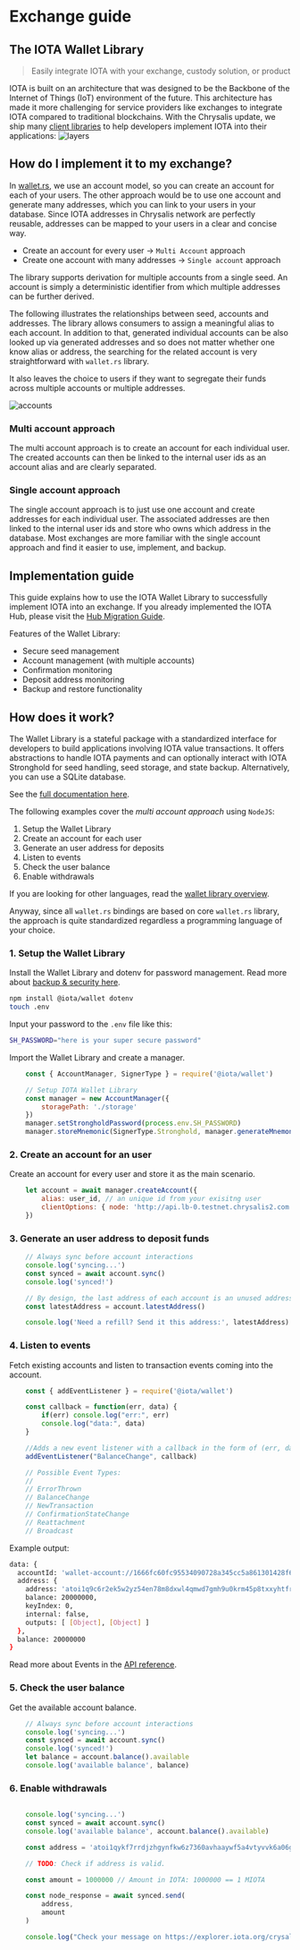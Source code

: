 # Exchange guide

## The IOTA Wallet Library

> Easily integrate IOTA with your exchange, custody solution, or product

IOTA is built on an architecture that was designed to be the Backbone of the Internet of Things (IoT) environment of the future. This architecture has made it more challenging for service providers like exchanges to integrate IOTA compared to traditional blockchains. With the Chrysalis update, we ship many [client libraries](../libraries/overview.md) to help developers implement IOTA into their applications:
![layers](assets/wallet_rs_layers.svg)

## How do I implement it to my exchange?

In [wallet.rs](../libraries/wallet.html), we use an account model, so you can create an account for each of your users. The other approach would be to use one account and generate many addresses, which you can link to your users in your database. Since IOTA addresses in Chrysalis network are perfectly reusable, addresses can be mapped to your users in a clear and concise way.

- Create an account for every user -> `Multi Account` approach
- Create one account with many addresses -> `Single account` approach

The library supports derivation for multiple accounts from a single seed. An account is simply a deterministic identifier from which multiple addresses can be further derived. 

The following illustrates the relationships between seed, accounts and addresses. The library allows consumers to assign a meaningful alias to each account. In addition to that, generated individual accounts can be also looked up via generated addresses and so does not matter whether one know alias or address, the searching for the related account is very straightforward with `wallet.rs` library.

It also leaves the choice to users if they want to segregate their funds across multiple accounts or multiple addresses. 

![accounts](assets/accounts.svg)

### Multi account approach

The multi account approach is to create an account for each individual user. The created accounts can then be linked to the internal user ids as an account alias and are clearly separated.

### Single account approach

The single account approach is to just use one account and create addresses for each individual user. The associated addresses are then linked to the internal user ids and store who owns which address in the database. Most exchanges are more familiar with the single account approach and find it easier to use, implement, and backup.

## Implementation guide

This guide explains how to use the IOTA Wallet Library to successfully implement IOTA into an exchange. If you already implemented the IOTA Hub, please visit the [Hub Migration Guide](./hub_guide.md).

Features of the Wallet Library:
- Secure seed management
- Account management (with multiple accounts)
- Confirmation monitoring
- Deposit address monitoring
- Backup and restore functionality

## How does it work?

The Wallet Library is a stateful package with a standardized interface for developers to build applications involving IOTA value transactions. It offers abstractions to handle IOTA payments and can optionally interact with IOTA Stronghold for seed handling, seed storage, and state backup. Alternatively, you can use a SQLite database.

See the [full documentation here](https://wallet-lib.docs.iota.org).

The following examples cover the *multi account approach* using `NodeJS`:

1. Setup the Wallet Library
2. Create an account for each user
3. Generate an user address for deposits
4. Listen to events
5. Check the user balance
6. Enable withdrawals

If you are looking for other languages, read the [wallet library overview](/libraries/wallet.md).

Anyway, since all `wallet.rs` bindings are based on core `wallet.rs` library, the approach is quite standardized regardless a programming language of your choice.

### 1. Setup the Wallet Library

Install the Wallet Library and dotenv for password management. Read more about [backup & security here](backup_security.md).

```bash
npm install @iota/wallet dotenv
touch .env
```

Input your password to the `.env` file like this:

```bash
SH_PASSWORD="here is your super secure password"
```


Import the Wallet Library and create a manager.

```javascript
    const { AccountManager, SignerType } = require('@iota/wallet')

    // Setup IOTA Wallet Library
    const manager = new AccountManager({
        storagePath: './storage'
    })
    manager.setStrongholdPassword(process.env.SH_PASSWORD)
    manager.storeMnemonic(SignerType.Stronghold, manager.generateMnemonic())

```


### 2. Create an account for an user

Create an account for every user and store it as the main scenario.

```javascript
    let account = await manager.createAccount({
        alias: user_id, // an unique id from your exisitng user
        clientOptions: { node: 'http://api.lb-0.testnet.chrysalis2.com', localPow: false }
    })
```


### 3. Generate an user address to deposit funds

```javascript
    // Always sync before account interactions
    console.log('syncing...')
    const synced = await account.sync()
    console.log('synced!')

    // By design, the last address of each account is an unused address which can be used as deposit address
    const latestAddress = account.latestAddress()

    console.log('Need a refill? Send it this address:', latestAddress)
```

### 4. Listen to events

Fetch existing accounts and listen to transaction events coming into the account.

```javascript
    const { addEventListener } = require('@iota/wallet')

    const callback = function(err, data) {
        if(err) console.log("err:", err)
        console.log("data:", data)
    }

    //Adds a new event listener with a callback in the form of (err, data) => {}. Supported event names:
    addEventListener("BalanceChange", callback)

    // Possible Event Types:
    //
    // ErrorThrown
    // BalanceChange
    // NewTransaction
    // ConfirmationStateChange
    // Reattachment
    // Broadcast

```

Example output:

```bash
data: {
  accountId: 'wallet-account://1666fc60fc95534090728a345cc5a861301428f68a237bea2b5ba0c844988566',
  address: {
    address: 'atoi1q9c6r2ek5w2yz54en78m8dxwl4qmwd7gmh9u0krm45p8txxyhtfry6apvwj',
    balance: 20000000,
    keyIndex: 0,
    internal: false,
    outputs: [ [Object], [Object] ]
  },
  balance: 20000000
}
```

Read more about Events in the [API reference](https://wallet-lib.docs.iota.org/libraries/nodejs/api_reference.html#addeventlistenerevent-cb).

### 5. Check the user balance

Get the available account balance.

```javascript
    // Always sync before account interactions
    console.log('syncing...')
    const synced = await account.sync()
    console.log('synced!')
    let balance = account.balance().available
    console.log('available balance', balance)
```

### 6. Enable withdrawals

```javascript

    console.log('syncing...')
    const synced = await account.sync()
    console.log('available balance', account.balance().available)

    const address = 'atoi1qykf7rrdjzhgynfkw6z7360avhaaywf5a4vtyvvk6a06gcv5y7sksu7n5cs'

    // TODO: Check if address is valid.

    const amount = 1000000 // Amount in IOTA: 1000000 == 1 MIOTA

    const node_response = await synced.send(
        address,
        amount
    )

    console.log("Check your message on https://explorer.iota.org/crysalis/message/", node_response.id)
```

